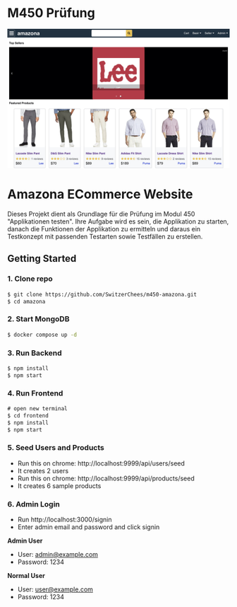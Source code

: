 # M450 Prüfung

![amazona](/template/images/amazona.jpg)

# Amazona ECommerce Website

Dieses Projekt dient als Grundlage für die Prüfung im Modul 450 "Applikationen testen". Ihre Aufgabe wird es sein, die Applikation zu starten, danach die Funktionen der Applikation zu ermitteln und daraus ein Testkonzept mit passenden Testarten sowie Testfällen zu erstellen.

## Getting Started

### 1. Clone repo

```
$ git clone https://github.com/SwitzerChees/m450-amazona.git
$ cd amazona
```

### 2. Start MongoDB

```bash
$ docker compose up -d
```

### 3. Run Backend

```
$ npm install
$ npm start
```

### 4. Run Frontend

```
# open new terminal
$ cd frontend
$ npm install
$ npm start
```

### 5. Seed Users and Products

- Run this on chrome: http://localhost:9999/api/users/seed
- It creates 2 users
- Run this on chrome: http://localhost:9999/api/products/seed
- It creates 6 sample products

### 6. Admin Login

- Run http://localhost:3000/signin
- Enter admin email and password and click signin

**Admin User**

- User: admin@example.com
- Password: 1234

**Normal User**

- User: user@example.com
- Password: 1234
